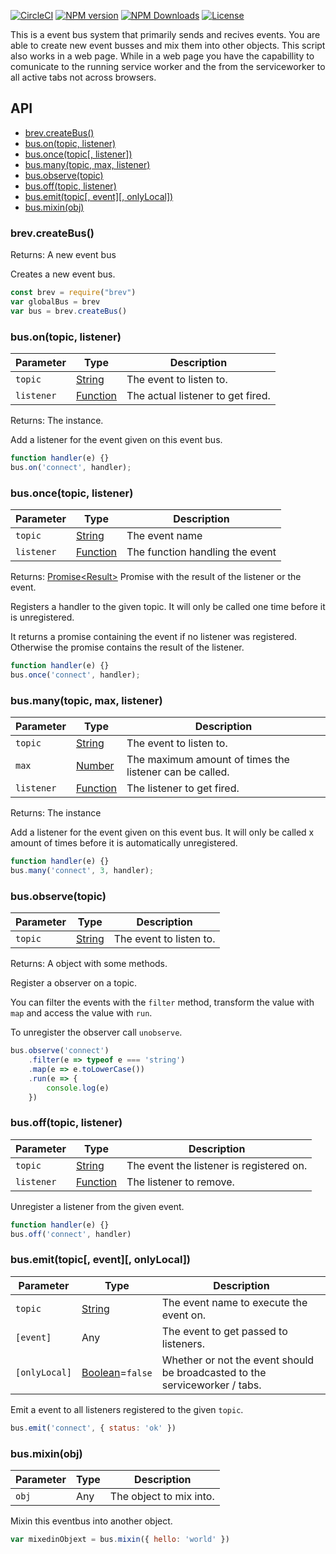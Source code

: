 [![CircleCI][img-circle]][url-circle]
[![NPM version][img-npm]][url-npm]
[![NPM Downloads][img-downloads]][url-downloads]
[![License][img-license]][url-license]

This is a event bus system that primarily sends and recives events. You are able to create
new event busses and mix them into other objects. This script also works in a web page. While
in a web page you have the capabillity to comunicate to the running service worker and the 
from the serviceworker to all active tabs not across browsers.

## API

- [brev.createBus()](#brevcreatebus)
- [bus.on(topic, listener)](#busontopic-listener)
- [bus.once(topic[, listener])](#busoncetopic-listener)
- [bus.many(topic, max, listener)](#busmanytopic-max-listener)
- [bus.observe(topic)](#busobservetopic)
- [bus.off(topic, listener)](#busofftopic-listener)
- [bus.emit(topic\[, event\]\[, onlyLocal\])](#busemittopic-event-onlylocal)
- [bus.mixin(obj)](#busmixinobj)

### brev.createBus()
Returns: A new event bus

Creates a new event bus.

```js
const brev = require("brev")
var globalBus = brev
var bus = brev.createBus()
```

### bus.on(topic, listener)
|Parameter|Type|Description|
|-|-|-|
|`topic`|[String][mdn-str]|The event to listen to.|
|`listener`|[Function][mdn-fun]|The actual listener to get fired.|

Returns: The instance.

Add a listener for the event given on this event bus.

```js
function handler(e) {}
bus.on('connect', handler);
```

### bus.once(topic, listener)
|Parameter|Type|Description|
|-|-|-|
|`topic`|[String][mdn-str]|The event name|
|`listener`|[Function][mdn-fun]|The function handling the event|

Returns: [Promise\<Result>][mdn-prm] Promise with the result of the listener or the event.

Registers a handler to the given topic.
It will only be called one time before it is unregistered.

It returns a promise containing the event if no listener was registered.
Otherwise the promise contains the result of the listener.

```js
function handler(e) {}
bus.once('connect', handler);
```

### bus.many(topic, max, listener)
|Parameter|Type|Description|
|-|-|-|
|`topic`|[String][mdn-str]|The event to listen to.|
|`max`|[Number][mdn-num]|The maximum amount of times the listener can be called.|
|`listener`|[Function][mdn-fun]|The listener to get fired.|

Returns: The instance

Add a listener for the event given on this event bus.
It will only be called x amount of times before it is automatically unregistered.

```js
function handler(e) {}
bus.many('connect', 3, handler);
```

### bus.observe(topic)
|Parameter|Type|Description|
|-|-|-|
|`topic`|[String][mdn-str]|The event to listen to.|

Returns: A object with some methods.

Register a observer on a topic.

You can filter the events with the `filter` method, transform the value with `map` and 
access the value with `run`. 

To unregister the observer call `unobserve`.

```js
bus.observe('connect')
    .filter(e => typeof e === 'string')
    .map(e => e.toLowerCase())
    .run(e => {
        console.log(e)
    })
```

### bus.off(topic, listener)
|Parameter|Type|Description|
|-|-|-|
|`topic`|[String][mdn-str]|The event the listener is registered on.|
|`listener`|[Function][mdn-fun]|The listener to remove.|

Unregister a listener from the given event.

```js
function handler(e) {}
bus.off('connect', handler)
```

### bus.emit(topic\[, event]\[, onlyLocal])
|Parameter|Type|Description|
|-|-|-|
|`topic`|[String][mdn-str]|The event name to execute the event on.|
|`[event]`|Any|The event to get passed to listeners.|
|`[onlyLocal]`|[Boolean][mdn-bol]=`false`|Whether or not the event should be broadcasted to the serviceworker / tabs.|

Emit a event to all listeners registered to the given `topic`.

```js
bus.emit('connect', { status: 'ok' })
```

### bus.mixin(obj)
|Parameter|Type|Description|
|-|-|-|
|`obj`|Any|The object to mix into.|

Mixin this eventbus into another object.

```js
var mixedinObjext = bus.mixin({ hello: 'world' })
```

[mdn-str]: https://developer.mozilla.org/en-US/docs/Web/JavaScript/Reference/Global_Objects/String
[mdn-fun]: https://developer.mozilla.org/en-US/docs/Web/JavaScript/Reference/Global_Objects/Function
[mdn-num]: https://developer.mozilla.org/en-US/docs/Web/JavaScript/Reference/Global_Objects/Number
[mdn-obj]: https://developer.mozilla.org/en-US/docs/Web/JavaScript/Reference/Global_Objects/Object
[mdn-bol]: https://developer.mozilla.org/en-US/docs/Web/JavaScript/Reference/Global_Objects/Boolean
[mdn-arr]: https://developer.mozilla.org/en-US/docs/Web/JavaScript/Reference/Global_Objects/Array
[mdn-prm]: https://developer.mozilla.org/en-US/docs/Web/JavaScript/Reference/Global_Objects/Promise

[url-circle]: https://circleci.com/gh/ocpu/brev
[url-npm]: https://npmjs.org/package/brev
[url-license]: lisense.md
[url-downloads]: https://npmjs.org/package/brev
[url-cc]: https://codecov.io/gh/ocpu/Brev

[img-circle]: https://img.shields.io/circleci/project/github/ocpu/brev.svg?style=flat-square
[img-npm]: https://img.shields.io/npm/v/brev.svg?style=flat-square
[img-license]: https://img.shields.io/npm/l/brev.svg?style=flat-square
[img-downloads]: https://img.shields.io/npm/dm/brev.svg?style=flat-square
[img-cc]: https://img.shields.io/codecov/c/github/ocpu/Brev/master.svg?style=flat-square
